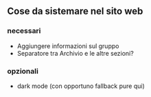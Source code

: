## Cose da sistemare nel sito web
### necessari
- Aggiungere informazioni sul gruppo
- Separatore tra Archivio e le altre sezioni?

### opzionali
- dark mode (con opportuno fallback pure qui)



